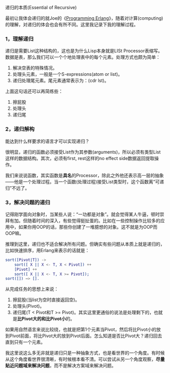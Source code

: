 递归的本质(Essential of Recursive)

最初让我体会递归的就Joe的《[Programming Erlang](http://book.douban.com/subject/3260311/)》，随着对计算(computing)的理解，对递归的体会也会有所不同。这里我记录下我的理解过程。

### 1，理解递归

递归是需要List这种结构的，这也是为什么Lisp本身就是LISt Processor表缩写。数据是表，那么我们可以一个个地处理表中的每个元素。处理方式也颇为简单：

1. 解决空表的特殊情况。
2. 处理头元素，一般是一个S-expressions(atom or list)。
3. 递归处理尾元素。尾元素通常表示为：(cdr lst)。

上面这句话还可以再简练些：

1. 擦屁股
2. 处理头
3. 递归尾

### 2，递归解构

能达到什么样要求的语言才可以实现递归？

很明显，递归的函数必须接受List作为其参数(arguments)，所以必须有类型List这样的数据结构。其次，必须有first, rest这样的no effect side数据返回提取操作。

我们来说说函数，其实函数是**具名**的Processor，除此之外他还表示高一层的抽象——他是一个处理过程。当一个函数(处理过程)接受List类型时，这个函数离“可递归”不远了。

### 3，解决问题的递归

记得刚学面向对象时，当某些人说：“一功都是对象”。就会觉得某人牛逼，顿时崇拜有加。但随着时间的深入，有些觉得挺扯蛋的。比如在一些控制操作比较多的应用中，如果你用OOP的话，那些你创建了一堆臆想的对象。这不就是为OOP而OOP嘛。

推理到这里，递归也不适合解决所有问题。但确实有些问题从本质上就是递归的，比如快速排序，用Erlang来表示的话就是：

```erlang
sort([Pivot|T]) -> 
    sort([ X || X <- T, X < Pivot]) ++ 
    [Pivot] ++ 
    sort([ X || X <- T, X >= Pivot]); 
sort([]) –> [].
```

从完成任务的思想上来说：

1. 擦屁股(当list为空时直接返回空)。
2. 处理头(Pivot)。
3. 递归尾(T < Pivot和T >= Pivot)。其实这里更通俗的说法是处理剩下的，也就是**比Pivot大的和比Pivot小**的。

如果用自然语言来说比较绕，也就是把第1个元素当Pivot，然后将比Pivot小的放到Pivot前面，将比Pivot大的放到Pivot后面。怎么知道是否比Pivot大？递归回去直到只有一个元素。

 

我这里说这么多无非就是递归只是一种抽象方式，也是看世界的一个角度。有时候从这个角度看世界很清晰，有时候根本看不清。可以尝试从另一个角度观察，**尽量贴近问题域来解决问题**，而不是解决方案域来解决问题。
